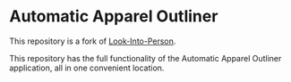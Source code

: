 # Automatic Apparel Outliner

This repository is a fork of [Look-Into-Person](https://github.com/foamliu/Look-Into-Person).

This repository has the full functionality of the Automatic Apparel Outliner application, all in one convenient location.
